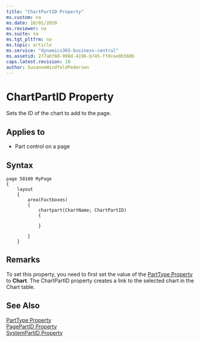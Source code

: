 ```yaml
---
title: "ChartPartID Property"
ms.custom: na
ms.date: 10/01/2020
ms.reviewer: na
ms.suite: na
ms.tgt_pltfrm: na
ms.topic: article
ms.service: "dynamics365-business-central"
ms.assetid: 277abf60-998d-4196-b745-ffdcee0b568b
caps.latest.revision: 10
author: SusanneWindfeldPedersen
---
```


# ChartPartID Property
Sets the ID of the chart to add to the page.  
  
## Applies to  
  
-   Part control on a page  
  
<!-- 
> [!IMPORTANT]  
>  This property is not supported by [!INCLUDE[nav_web](../includes/nav_web_md.md)]. When the page displays in [!INCLUDE[nav_web](../includes/nav_web_md.md)], the property is ignored and the chart does not appear.  
--> 
## Syntax
```
page 50100 MyPage
{
    layout
    {
        area(Factboxes)
        {
            chartpart(ChartName; ChartPartID)
            {
       
            }

        }
    }
```
## Remarks  
 To set this property, you need to first set the value of the [PartType Property](devenv-parttype-property.md) to **Chart**. The ChartPartID property creates a link to the selected chart in the Chart table.  
  
## See Also  
 [PartType Property](devenv-parttype-property.md)   
 [PagePartID Property](devenv-pagepartid-property.md)   
 [SystemPartID Property](devenv-systempartid-property.md)